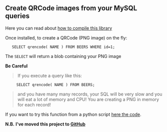 ## Create QRCode images from your MySQL queries ##

Here you can read about [how to compile this library](HowToCompile.md)

Once installed, to create a QRCode (PNG image) on the fly:
```
   SELECT qrencode( NAME ) FROM BEERS WHERE id=1;
```
The `SELECT` will return a blob containing your PNG image

**Be Careful**

> If you execute a query like this:
```
     SELECT qrencode( NAME ) FROM BEERS;
```
> and you have many many records, your SQL will be very slow and you will eat a lot of    memory and CPU!
> You are creating a PNG in memory for each record!


If you want to try this function from a python script [here the code](DemoUsage.md).

**N.B.**
**I've moved this project to [GitHub](https://github.com/Lus71/lib_mysqludf_qrencode)**

